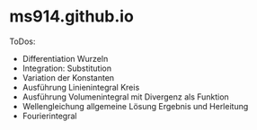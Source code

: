 # ms914.github.io

ToDos:

- Differentiation Wurzeln
- Integration: Substitution
- Variation der Konstanten
- Ausführung Linienintegral Kreis
- Ausführung Volumenintegral mit Divergenz als Funktion
- Wellengleichung allgemeine Lösung Ergebnis und Herleitung
- Fourierintegral
